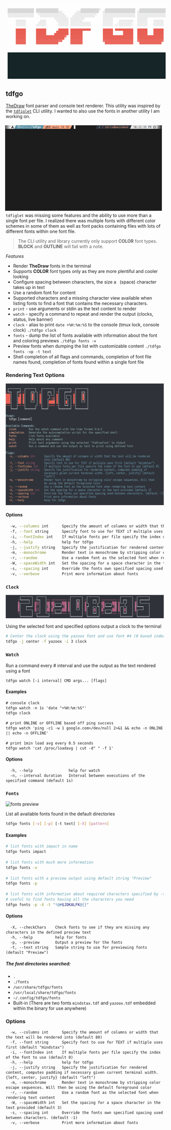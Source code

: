 <img align="center" style="margin:6px;" src="./assets/tdf-logo.png">


<img align="center" style="margin:6px;" src="./assets/tdfgocast.gif">

## tdfgo

[TheDraw](https://en.wikipedia.org/wiki/TheDraw) font parser and console text renderer. This utility was inspired by the [`tdfiglet`](https://github.com/tat3r/tdfiglet) CLI utility. I wanted to also use the fonts in another utility I am working on. 

<img align="right" style="margin:6px;" width="500" src="./assets/tdfgo-preview.gif">

`tdfiglet` was missing some features and the ability to use more than a single font per file. I realized there was multiple fonts with different color schemes in some of them as well as font packs containing files with lots of different fonts within one font file.

> The CLI utility and library currently only support **COLOR** font types. **BLOCK** and **OUTLINE** will fail with a note.

*Features*

- Render __TheDraw__ fonts in the terminal
- Supports **COLOR** font types only as they are more plentiful and cooler looking
- Configure spacing between characters, the size a ` `(space) character takes up in text 
- Use a random font for content
- Supported characters and a missing character view available when listing fonts to find a font that contains the necessary characters.
- `print` - use arguments or stdin as the text content to render
- `watch` - specify a command to repeat and render the output (clocks, status, live banner)
- `clock` - alias to print `date +%H:%m:%S` to the console (tmux lock, console clock) `./tdfgo clock`
- `fonts` - dump the list of fonts available with information about the font and coloring previews `./tdfgo fonts -v`
- Preview fonts when dumping the list with customizable content `./tdfgo fonts -vp -t text`
- Shell completion of all flags and commands, completion of font file names found, completion of fonts found within a single font file 
<!-- ![tdfgo gif preview](assets/tdfgo-preview.gif) -->


### Rendering Text Options 

![help preview](assets/tdfgo-help.png)

#### Options

```bash
  -w, --columns int      Specify the amount of columns or width that the text will be rendered into (default 80)
  -f, --font string      Specify font to use for TEXT if multiple uses first (default "mindstax")
  -i, --fontIndex int    If multiple fonts per file specify the index of the font to use (default 0)
  -h, --help             help for tdfgo
  -j, --justify string   Specify the justification for rendered content, computes padding if necessary given current terminal width. {left, center, justify} (default "left")
  -m, --monochrome       Render text in monochrome by stripping color escape sequences. Will then be using the default foreground color
  -r, --random           Use a random font as the selected font when rendering text content
  -W, --spaceWidth int   Set the spacing for a space character in the text provided (default 3)
  -s, --spacing int      Override the fonts own specified spacing used between characters. (default -1)
  -v, --verbose          Print more information about fonts
```

### `Clock`

![clock preview](assets/tdfgo-clock.png)

Using the selected font and specified options output a clock to the terminal

```bash
# Center the clock using the yazoox font and use font #4 (0 based index)
tdfgo -j center -f yazoox -i 3 clock
```

### `Watch`

Run a command every # interval and use the output as the text rendered using a font

```
tdfgo watch [-i interval] CMD args... [flags]
```

#### Examples

```
# console clock
tdfgo watch -n 1s 'date "+%H:%m:%S"'
tdfgo clock

# print ONLINE or OFFLINE based off ping success
tdfgo watch 'ping -c1 -w 1 google.com>/dev/null 2>&1 && echo -n ONLINE || echo -n OFFLINE'

# print 1min load avg every 0.5 seconds
tdfgo watch 'cat /proc/loadavg | cut -d" " -f 1'

```

#### Options

```
  -h, --help                help for watch
  -n, --interval duration   Interval between executions of the specified command (default 1s)
```

### `Fonts`

![fonts preview](assets/fonts-list.png)

List all available fonts found in the default directories

```bash
tdfgo fonts [-v] [-p] [-t text] [-X] [pattern] 
```

#### Examples

```bash
# list fonts with impact in name
tdfgo fonts impact

# list fonts with much more information
tdfgo fonts -v

# list fonts with a preview output using default string "Preview"
tdfgo fonts -p

# list fonts with information about required characters specified by -t
# useful to find fonts having all the characters you need
tdfgo fonts -p -X -t "!@#$JDKALFK@{}"
```

#### Options

```
  -X, --checkChars    Check fonts to see if they are missing any characters in the defined preview text
  -h, --help          help for fonts
  -p, --preview       Output a preview for the fonts
  -t, --text string   Sample string to use for previewing fonts (default "Preview")
```

##### The font directories searched:

- `.` 
- `./fonts`
- `/usr/share/tdfgo/fonts`
- `/usr/local/share/tdfgo/fonts`
- `~/.config/tdfgo/fonts`
- Built-in (There are two fonts `mindstax.tdf` and `yazoox.tdf` embedded within the binary for use anywhere)

### Options

```
  -w, --columns int      Specify the amount of columns or width that the text will be rendered into (default 80)
  -f, --font string      Specify font to use for TEXT if multiple uses first (default "mindstax")
  -i, --fontIndex int    If multiple fonts per file specify the index of the font to use (default 0)
  -h, --help             help for tdfgo
  -j, --justify string   Specify the justification for rendered content, computes padding if necessary given current terminal width. {left, center, justify} (default "left")
  -m, --monochrome       Render text in monochrome by stripping color escape sequences. Will then be using the default foreground color
  -r, --random           Use a random font as the selected font when rendering text content
  -W, --spaceWidth int   Set the spacing for a space character in the text provided (default 3)
  -s, --spacing int      Override the fonts own specified spacing used between characters. (default -1)
  -v, --verbose          Print more information about fonts
```


